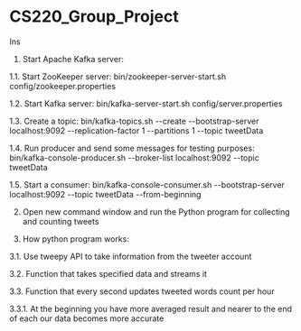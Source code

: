 # CS220_Group_Project
Ins
1.	Start Apache Kafka server:

1.1.	Start ZooKeeper server:
 bin/zookeeper-server-start.sh config/zookeeper.properties

1.2.	Start Kafka server:
bin/kafka-server-start.sh config/server.properties

1.3.	Create a topic:
	bin/kafka-topics.sh --create --bootstrap-server localhost:9092 --replication-factor 1 --partitions 1 --topic tweetData

1.4.	Run producer and send some messages for testing purposes:
	bin/kafka-console-producer.sh --broker-list localhost:9092 --topic tweetData

1.5.	 Start a consumer:
bin/kafka-console-consumer.sh --bootstrap-server localhost:9092 --topic tweetData --from-beginning

2.	Open new command window and run the Python program for collecting and counting tweets

3.	How python program works:

3.1.	Use tweepy API to take information from the tweeter account

3.2.	Function that takes specified data and streams it

3.3.	 Function that every second updates tweeted words count per hour

3.3.1.	At the beginning you have more averaged result and nearer to the end of each our data becomes more accurate 
